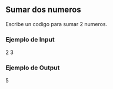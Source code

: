 ## Sumar dos numeros

Escribe un codigo para sumar 2 numeros.

### Ejemplo de Input
2 3

### Ejemplo de Output
5
